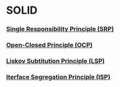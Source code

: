 # SOLID

### [Single Responsibility Principle (SRP)](https://github.com/GabrielJulio/SOLID/blob/master/SRP/README.MD)
### [Open-Closed Principle (OCP)](https://github.com/GabrielJulio/SOLID/blob/master/OCP/README.MD)
### [Liskov Subtitution Principle (LSP)](https://github.com/GabrielJulio/SOLID/blob/master/LSP/README.MD)
### [Iterface Segregation Principle (ISP)](https://github.com/GabrielJulio/SOLID/blob/master/ISP/README.MD)